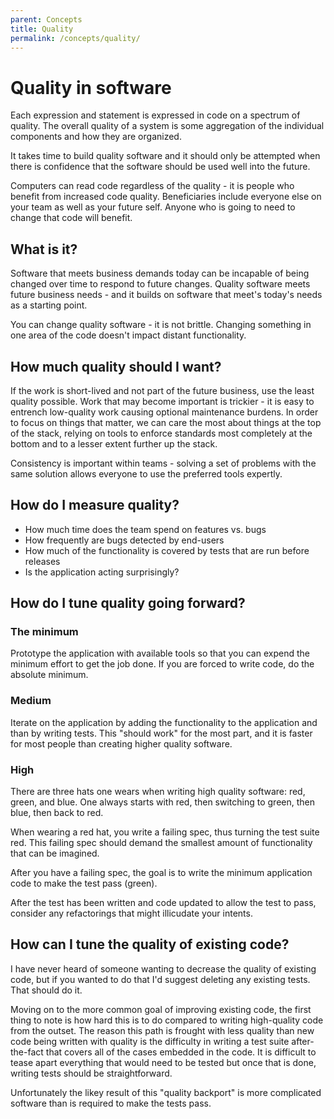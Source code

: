```yaml
---
parent: Concepts
title: Quality
permalink: /concepts/quality/
---
```


# Quality in software

Each expression and statement is expressed in code on a spectrum of quality. The overall quality of a system is some aggregation of the individual components and how they are organized.

It takes time to build quality software and it should only be attempted when there is confidence that the software should be used well into the future.

Computers can read code regardless of the quality - it is people who benefit from increased code quality. Beneficiaries include everyone else on your team as well as your future self. Anyone who is going to need to change that code will benefit.

## What is it?

Software that meets business demands today can be incapable of being changed over time to respond to future changes. Quality software meets future business needs - and it builds on software that meet's today's needs as a starting point.

You can change quality software - it is not brittle. Changing something in one area of the code doesn't impact distant functionality.

## How much quality should I want?

If the work is short-lived and not part of the future business, use the least quality possible. Work that may become important is trickier - it is easy to entrench low-quality work causing optional maintenance burdens.
In order to focus on things that matter, we can care the most about things at the top of the stack, relying on tools to enforce standards most completely at the bottom and to a lesser extent further up the stack.

Consistency is important within teams - solving a set of problems with the same solution allows everyone to use the preferred tools expertly.

## How do I measure quality?

 - How much time does the team spend on features vs. bugs
 - How frequently are bugs detected by end-users
 - How much of the functionality is covered by tests that are run before releases
 - Is the application acting surprisingly?

## How do I tune quality going forward?

### The minimum

Prototype the application with available tools so that you can expend the minimum effort to get the job done. If you are forced to write code, do the absolute minimum.

### Medium

Iterate on the application by adding the functionality to the application and than by writing tests. This "should work" for the most part, and it is faster for most people than creating higher quality software.

### High

There are three hats one wears when writing high quality software: red, green, and blue. One always starts with red, then switching to green, then blue, then back to red.

When wearing a red hat, you write a failing spec, thus turning the test suite red. This failing spec should demand the smallest amount of functionality that can be imagined.

After you have a failing spec, the goal is to write the minimum application code to make the test pass (green).

After the test has been written and code updated to allow the test to pass, consider any refactorings that might illicudate your intents.

## How can I tune the quality of existing code?

I have never heard of someone wanting to decrease the quality of existing code, but if you wanted to do that I'd suggest deleting any existing tests. That should do it.

Moving on to the more common goal of improving existing code, the first thing to note is how hard this is to do compared to writing high-quality code from the outset. The reason this path is frought with less quality than new code being written with quality is the difficulty in writing a test suite after-the-fact that covers all of the cases embedded in the code. It is difficult to tease apart everything that would need to be tested but once that is done, writing tests should be straightforward.

Unfortunately the likey result of this "quality backport" is more complicated software than is required to make the tests pass.
